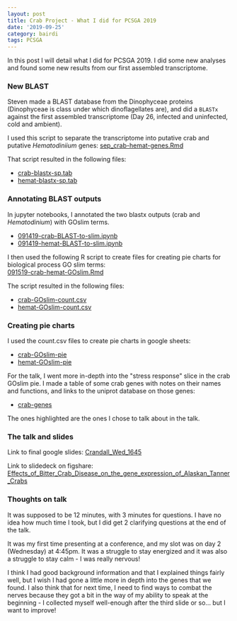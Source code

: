 ```yaml
---
layout: post
title: Crab Project - What I did for PCSGA 2019
date: '2019-09-25'
category: bairdi
tags: PCSGA
---
```

In this post I will detail what I did for PCSGA 2019. I did some new analyses
and found some new results from our first assembled transcriptome.

### New BLAST
Steven made a BLAST database from the Dinophyceae proteins (Dinophyceae is class under which dinoflagellates are), and did a `BLASTx` against the first assembled transcriptome (Day 26, infected and uninfected, cold and ambient).

I used this script to separate the transcriptome into putative crab and putative _Hematodiniium_ genes: [sep_crab-hemat-genes.Rmd](https://github.com/RobertsLab/project-crab/blob/master/scripts/sep_crab-hemat-genes.Rmd)

That script resulted in the following files:
- [crab-blastx-sp.tab](https://github.com/RobertsLab/project-crab/blob/master/analyses/crab-blastx-sp.tab)
- [hemat-blastx-sp.tab](https://github.com/RobertsLab/project-crab/blob/master/analyses/hemat-blastx-sp.tab)

### Annotating BLAST outputs
In jupyter notebooks, I annotated the two blastx outputs (crab and _Hematodinium_) with GOslim terms.

- [091419-crab-BLAST-to-slim.ipynb](https://github.com/RobertsLab/project-crab/blob/master/notebooks/091419-crab-BLAST-to-slim.ipynb)
- [091419-hemat-BLAST-to-slim.ipynb](https://github.com/RobertsLab/project-crab/blob/master/notebooks/091419-hemat-BLAST-to-slim.ipynb)

I then used the following R script to create files for creating pie charts for biological process GO slim terms:     
[091519-crab-hemat-GOslim.Rmd](https://github.com/RobertsLab/project-crab/blob/master/scripts/091519-crab-hemat-GOslim.Rmd)

The script resulted in the following files:    
- [crab-GOslim-count.csv](https://github.com/RobertsLab/project-crab/blob/master/analyses/crab-GOslim-count.csv) 
- [hemat-GOslim-count.csv](https://github.com/RobertsLab/project-crab/blob/master/analyses/hemat-GOslim-count.csv)

### Creating pie charts
I used the count.csv files to create pie charts in google sheets: 
- [crab-GOslim-pie](https://docs.google.com/spreadsheets/d/19KVnNG6F3dFFhexe2TuVgkLw_bHXOdu3OsY2bU4Wb3Y/edit#gid=0) 
- [hemat-GOslim-pie](https://docs.google.com/spreadsheets/d/1lNeKlqT5q57WgtVkARp-Afhr9FAchR7OsH9lzNBx6TU/edit#gid=0)

For the talk, I went more in-depth into the "stress response" slice in the crab GOslim pie. I made a table of some crab genes with notes on their names and functions, and links to the uniprot database on those genes:
- [crab-genes](https://docs.google.com/spreadsheets/d/1DZkk1CsFzcEWR-D6mhrH1T9mrXE2SUR8NN9d4MqWhfg/edit#gid=0)

The ones highlighted are the ones I chose to talk about in the talk.

### The talk and slides
Link to final google slides: [Crandall_Wed_1645](https://docs.google.com/presentation/d/1H3Eoh2EdC10Qbc2q7r2oEtThnFbpn0Mq0RFer2WqUyQ/edit)

Link to slidedeck on figshare:
[Effects_of_Bitter_Crab_Disease_on_the_gene_expression_of_Alaskan_Tanner_Crabs](https://figshare.com/articles/Effects_of_Bitter_Crab_Disease_on_the_gene_expression_of_Alaskan_Tanner_Crabs/9898916)

### Thoughts on talk
It was supposed to be 12 minutes, with 3 minutes for questions. I have no idea how much time I took, but I did get 2 clarifying questions at the end of the talk.

It was my first time presenting at a conference, and my slot was on day 2 (Wednesday) at 4:45pm. It was a struggle to stay energized and it was also a struggle to stay calm - I was really nervous!

I think I had good background information and that I explained things fairly well, but I wish I had gone a little more in depth into the genes that we found. I also think that for next time, I need to find ways to combat the nerves because they got a bit in the way of my ability to speak at the beginning - I collected myself well-enough after the third slide or so... but I want to improve! 
